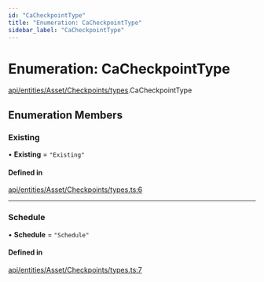 ```yaml
---
id: "CaCheckpointType"
title: "Enumeration: CaCheckpointType"
sidebar_label: "CaCheckpointType"
---
```


# Enumeration: CaCheckpointType

[api/entities/Asset/Checkpoints/types](../../../../../../../modules/API/Entities/Asset/Checkpoints/Types/Types.md).CaCheckpointType

## Enumeration Members

### Existing

• **Existing** = ``"Existing"``

#### Defined in

[api/entities/Asset/Checkpoints/types.ts:6](https://github.com/PolymeshAssociation/polymesh-sdk/blob/15be87e8/src/api/entities/Asset/Checkpoints/types.ts#L6)

___

### Schedule

• **Schedule** = ``"Schedule"``

#### Defined in

[api/entities/Asset/Checkpoints/types.ts:7](https://github.com/PolymeshAssociation/polymesh-sdk/blob/15be87e8/src/api/entities/Asset/Checkpoints/types.ts#L7)
